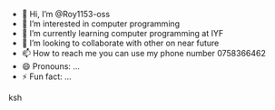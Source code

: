 - 👋 Hi, I’m @Roy1153-oss
- 👀 I’m interested in computer programming 
- 🌱 I’m currently learning computer programming at IYF 
- 💞️ I’m looking to collaborate with other on near future
- 📫 How to reach me you can use my phone number 0758366462
- 😄 Pronouns: ...
- ⚡ Fun fact: ...

<!---
Roy1153-oss/Roy1153-oss is a ✨ special ✨ repository because its `README.md` (this file) appears on your GitHub profile.
You can click the Preview link to take a look at your changes.
--->
 ksh
